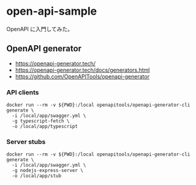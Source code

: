 # open-api-sample

OpenAPI に入門してみた。

## OpenAPI generator

- https://openapi-generator.tech/
- https://openapi-generator.tech/docs/generators.html
- https://github.com/OpenAPITools/openapi-generator

### API clients

```
docker run --rm -v ${PWD}:/local openapitools/openapi-generator-cli generate \
  -i /local/app/swagger.yml \
  -g typescript-fetch \
  -o /local/app/typescript
```

### Server stubs

```
docker run --rm -v ${PWD}:/local openapitools/openapi-generator-cli generate \
  -i /local/app/swagger.yml \
  -g nodejs-express-server \
  -o /local/app/stub
```
